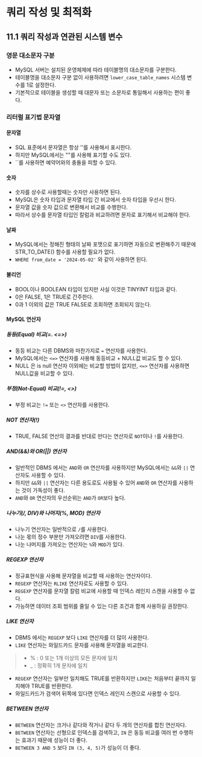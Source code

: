 # 쿼리 작성 및 최적화

## 11.1 쿼리 작성과 연관된 시스템 변수

### 영문 대소문자 구분
- MySQL 서버는 설치된 운영체제에 따라 테이블명의 대소문자를 구분한다.
- 테이블명을 대소문자 구분 없이 사용하려면 `lower_case_table_names` 시스템 변수를 1로 설정한다.
- 기본적으로 테이블을 생성할 때 대문자 또는 소문자로 통일해서 사용하는 편이 좋다.

### 리터럴 표기법 문자열

#### 문자열
- SQL 표준에서 문자열은 항상 ''를 사용해서 표시한다.
- 하지만 MySQL에서는 ""를 사용해 표기할 수도 있다.
- ``를 사용하면 예약어와의 충돌을 피할 수 있다.

#### 숫자
- 숫자를 상수로 사용할때는 숫자만 사용하면 된다.
- MySQL은 숫자 타입과 문자열 타입 간 비교에서 숫자 타입을 우선시 한다.
- 문자열 값을 숫자 값으로 변환해서 비교를 수행한다.
- 따라서 상수를 문자열 타입인 칼럼과 비교하려면 문자로 표기해서 비교해야 한다.

#### 날짜
- MySQL에서는 정해진 형태의 날짜 포맷으로 표기하면 자동으로 변환해주기 때문에 STR_TO_DATE() 함수를 사용할 필요가 없다.
- `WHERE from_date = '2024-05-02'` 와 같이 사용하면 된다.

#### 불리언
- BOOL이나 BOOLEAN 타입이 있지만 사실 이것은 TINYINT 타입과 같다.
- 0은 FALSE, 1은 TRUE로 간주한다.
- 0과 1 이외의 값은 TRUE FALSE로 조회하면 조회되지 않는다.

#### MySQL 연산자

##### 동등(Equal) 비교(=. <=>)
- 동등 비교는 다른 DBMS와 마찬가지로 `=` 연산자를 사용한다.
- MySQL에서는 `<=>` 연산자를 사용해 동등비교 + NULL값 비교도 할 수 있다.
- NULL 은 is null 연산자 이외에는 비교할 방법이 없지만, `<=>` 연산자를 사용하면 NULL값을 비교할 수 있다.

##### 부정(Not-Equal) 비교(!=, <>)
- 부정 비교는 `!=` 또는 `<>` 연산자를 사용한다.

##### NOT 연산자(!)
- TRUE, FALSE 연산의 결과를 반대로 만다는 연산자로 `NOT`이나 `!`를 사용한다.

##### AND(&&)와 OR(||) 연산자
- 일반적인 DBMS 에서는 `AND`와 `OR` 연산자를 사용하지만 MySQL에서는 `&&`와 `||` 연산자도 사용할 수 있다.
- 하지만 `&&`와 `||` 연산자는 다른 용도로도 사용될 수 있어 `AND`와 `OR` 연산자를 사용하는 것이 가독성이 좋다.
- `AND`와 `OR` 연산자의 우선순위는 `AND`가 `OR`보다 높다.

##### 나누기(/, DIV)와 나머지(%, MOD) 연산자
- 나누기 연산자는 일반적으로 `/`를 사용한다.
- 나눈 몫의 정수 부분만 가져오려면 `DIV`를 사용한다.
- 나눈 나머지를 가져오는 연산자는 `%`와 `MOD`가 있다.

##### REGEXP 연산자
- 정규표현식을 사용해 문자열을 비교할 때 사용하는 연산자이다.
- `REGEXP` 연산자는 `RLIKE` 연산자로도 사용할 수 있다.
- `REGEXP` 연산자를 문자열 칼럼 비교에 사용할 때 인덱스 레인지 스캔을 사용할 수 없다.
- 가능하면 데이터 조회 범위를 줄일 수 있는 다른 조건과 함께 사용하길 권장한다.

##### LIKE 연산자
- DBMS 에서는 `REGEXP` 보다 `LIKE` 연산자를 더 많이 사용한다.
- `LIKE` 연산자는 와일드카드 문자를 사용해 문자열을 비교한다.

> - % : 0 또는 1개 이상의 모든 문자에 일치
> - _ : 정확히 1개 문자에 일치

- `REGEXP` 연산자는 일부만 일치해도 TRUE를 반환하지만 `LIKE`는 처음부터 끝까지 일치해야 TRUE를 반환한다.
- 와일드카드가 검색어 뒤쪽에 있다면 인덱스 레인지 스캔으로 사용할 수 있다.

##### BETWEEN 연산자
- `BETWEEN` 연산자는 크거나 같다와 작거나 같다 두 개의 연산자를 합친 연산자다.
- `BETWEEN` 연산자는 선형으로 인덱스를 검색하고, `IN` 은 동등 비교를 여러 번 수행하는 효과기 때문에 성능이 더 좋다.
- `BETWEEN 3 AND 5` 보다 `IN (3, 4, 5)`가 성능이 더 좋다.